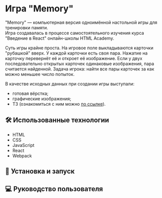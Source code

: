 # Игра "Memory"

"Memory" — компьютерная версия одноимённой настольной игры для тренировки памяти.  
Игра создавалась в процессе самостоятельного изучения курса "Введение в React" онлайн-школы HTML Academy.

Суть игры крайне проста. На игровое поле выкладываются карточки "рубашкой" вверх. 
У каждой карточки есть своя пара. Нажатие на карточку перевернёт её и откроет её изображение. 
Если у двух последовательно открытых карточек одинаковые изображения, пара считается найденной.
Задача игрока: найти все пары карточек за как можно меньшее число попыток.

В качестве исходных данных при создании игры выступали:
  - готовая вёрстка;
  - графические изображения;
  - ТЗ (ознакомиться с ним можно [по ссылке](#)).

## :hammer_and_wrench: Использованные технологии

  - HTML
  - CSS
  - JavaScript
  - React
  - Webpack

## :wrench: Установка и запуск

## :computer: Руководство пользователя

